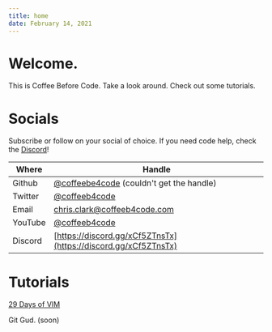 ```yaml
---
title: home
date: February 14, 2021
---
```


# Welcome.

This is Coffee Before Code. 
Take a look around. 
Check out some tutorials.


# Socials

Subscribe or follow on your social of choice. If you need code help, check the [Discord](https://discord.gg/xCf5ZTnsTx)!

| Where | Handle |
| --- | --- | 
| Github | [@coffeebe4code](https://github.com/coffeebe4code) (couldn't get the handle) |
| Twitter | [@coffeeb4code](https://twitter.com/coffeeb4code) | 
| Email | <chris.clark@coffeeb4code.com> |
| YouTube | [@coffeeb4code](https://www.youtube.com/channel/UCJPu812HCo3X3TCyJuDwIrQ) |
| Discord | [https://discord.gg/xCf5ZTnsTx](https://discord.gg/xCf5ZTnsTx) |

# Tutorials

[29 Days of VIM](/29-days-of-vim.md)

Git Gud. (soon)


